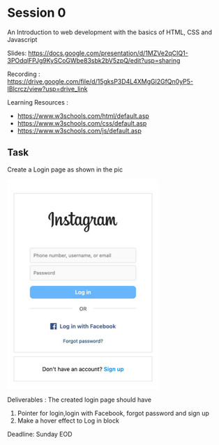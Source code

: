 # Session 0

An Introduction to web development with the basics of HTML, CSS and Javascript

Slides: https://docs.google.com/presentation/d/1MZVe2qCIQ1-3POdqlFPJg9KySCoGWbe83sbk2bV5zpQ/edit?usp=sharing

Recording : https://drive.google.com/file/d/15gksP3D4L4XMgGl2GfQn0yP5-IBlcrcz/view?usp=drive_link

Learning Resources :

- https://www.w3schools.com/html/default.asp
- https://www.w3schools.com/css/default.asp
- https://www.w3schools.com/js/default.asp

## Task

Create a Login page as shown in the pic<br/>

<img src='instaLogin.jpeg' style="height:30rem"></img>

Deliverables : The created login page should have

1.  Pointer for login,login with Facebook, forgot password and sign up
2.  Make a hover effect to Log in block

Deadline: Sunday EOD
